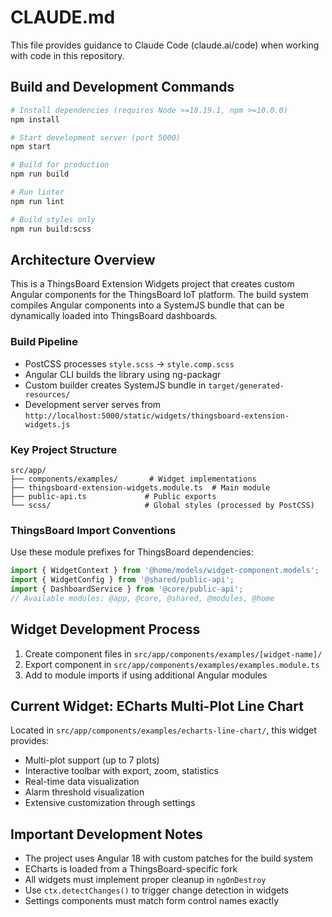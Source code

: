 # CLAUDE.md

This file provides guidance to Claude Code (claude.ai/code) when working with code in this repository.

## Build and Development Commands

```bash
# Install dependencies (requires Node >=18.19.1, npm >=10.0.0)
npm install

# Start development server (port 5000)
npm start

# Build for production
npm run build

# Run linter
npm run lint

# Build styles only
npm run build:scss
```

## Architecture Overview

This is a ThingsBoard Extension Widgets project that creates custom Angular components for the ThingsBoard IoT platform. The build system compiles Angular components into a SystemJS bundle that can be dynamically loaded into ThingsBoard dashboards.

### Build Pipeline
- PostCSS processes `style.scss` → `style.comp.scss`
- Angular CLI builds the library using ng-packagr
- Custom builder creates SystemJS bundle in `target/generated-resources/`
- Development server serves from `http://localhost:5000/static/widgets/thingsboard-extension-widgets.js`

### Key Project Structure
```
src/app/
├── components/examples/       # Widget implementations
├── thingsboard-extension-widgets.module.ts  # Main module
├── public-api.ts             # Public exports
└── scss/                     # Global styles (processed by PostCSS)
```

### ThingsBoard Import Conventions
Use these module prefixes for ThingsBoard dependencies:
```typescript
import { WidgetContext } from '@home/models/widget-component.models';
import { WidgetConfig } from '@shared/public-api';
import { DashboardService } from '@core/public-api';
// Available modules: @app, @core, @shared, @modules, @home
```

## Widget Development Process

1. Create component files in `src/app/components/examples/[widget-name]/`
2. Export component in `src/app/components/examples/examples.module.ts`
3. Add to module imports if using additional Angular modules

## Current Widget: ECharts Multi-Plot Line Chart

Located in `src/app/components/examples/echarts-line-chart/`, this widget provides:
- Multi-plot support (up to 7 plots)
- Interactive toolbar with export, zoom, statistics
- Real-time data visualization
- Alarm threshold visualization
- Extensive customization through settings

## Important Development Notes

- The project uses Angular 18 with custom patches for the build system
- ECharts is loaded from a ThingsBoard-specific fork
- All widgets must implement proper cleanup in `ngOnDestroy`
- Use `ctx.detectChanges()` to trigger change detection in widgets
- Settings components must match form control names exactly
